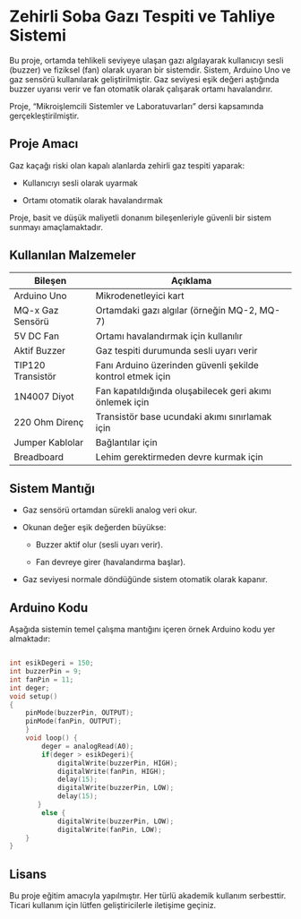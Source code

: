 
# Zehirli Soba Gazı Tespiti ve Tahliye Sistemi

Bu proje, ortamda tehlikeli seviyeye ulaşan gazı algılayarak kullanıcıyı sesli (buzzer) ve fiziksel (fan) olarak uyaran bir sistemdir. Sistem, Arduino Uno ve gaz sensörü kullanılarak geliştirilmiştir. Gaz seviyesi eşik değeri aştığında buzzer uyarısı verir ve fan otomatik olarak çalışarak ortamı havalandırır.

 Proje, “Mikroişlemcili Sistemler ve Laboratuvarları” dersi kapsamında gerçekleştirilmiştir.
##  Proje Amacı

Gaz kaçağı riski olan kapalı alanlarda zehirli gaz tespiti yaparak:

- Kullanıcıyı sesli olarak uyarmak
    
- Ortamı otomatik olarak havalandırmak
    

Proje, basit ve düşük maliyetli donanım bileşenleriyle güvenli bir sistem sunmayı amaçlamaktadır.

##  Kullanılan Malzemeler

|Bileşen|Açıklama|
|---|---|
|Arduino Uno|Mikrodenetleyici kart|
|MQ-x Gaz Sensörü|Ortamdaki gazı algılar (örneğin MQ-2, MQ-7)|
|5V DC Fan|Ortamı havalandırmak için kullanılır|
|Aktif Buzzer|Gaz tespiti durumunda sesli uyarı verir|
|TIP120 Transistör|Fanı Arduino üzerinden güvenli şekilde kontrol etmek için|
|1N4007 Diyot|Fan kapatıldığında oluşabilecek geri akımı önlemek için|
|220 Ohm Direnç|Transistör base ucundaki akımı sınırlamak için|
|Jumper Kablolar|Bağlantılar için|
|Breadboard|Lehim gerektirmeden devre kurmak için|

##  Sistem Mantığı

- Gaz sensörü ortamdan sürekli analog veri okur.
    
- Okunan değer eşik değerden büyükse:
    
    - Buzzer aktif olur (sesli uyarı verir).
        
    - Fan devreye girer (havalandırma başlar).
        
- Gaz seviyesi normale döndüğünde sistem otomatik olarak kapanır.
    

## Arduino Kodu

Aşağıda sistemin temel çalışma mantığını içeren örnek Arduino kodu yer almaktadır:

```C

int esikDegeri = 150;
int buzzerPin = 9;
int fanPin = 11;
int deger;
void setup() 
{
    pinMode(buzzerPin, OUTPUT);
    pinMode(fanPin, OUTPUT);
    }  
    void loop() {
        deger = analogRead(A0);
        if(deger > esikDegeri){     
            digitalWrite(buzzerPin, HIGH);
            digitalWrite(fanPin, HIGH);
            delay(15);
            digitalWrite(buzzerPin, LOW);
            delay(15);  
       }
        else {     
            digitalWrite(buzzerPin, LOW);
            digitalWrite(fanPin, LOW);   
    } 
}

```

## Lisans

Bu proje eğitim amacıyla yapılmıştır. Her türlü akademik kullanım serbesttir. Ticari kullanım için lütfen geliştiricilerle iletişime geçiniz.
